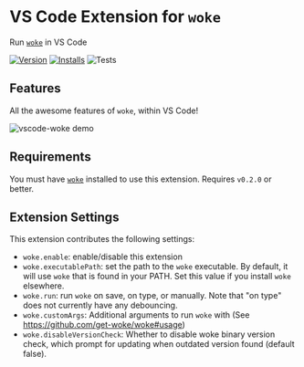 # VS Code Extension for `woke`

Run [`woke`](https://github.com/get-woke/woke) in VS Code

[![Version](https://vsmarketplacebadge.apphb.com/version/get-woke.vscode-woke.svg)](https://marketplace.visualstudio.com/items?itemName=get-woke.vscode-woke)
[![Installs](https://vsmarketplacebadge.apphb.com/installs-short/get-woke.vscode-woke.svg)](https://marketplace.visualstudio.com/items?itemName=get-woke.vscode-woke)
![Tests](https://github.com/get-woke/vscode-woke/workflows/Tests/badge.svg)

## Features

All the awesome features of `woke`, within VS Code!

![vscode-woke demo](https://raw.githubusercontent.com/get-woke/vscode-woke/main/assets/demo.gif)

## Requirements

You must have [`woke`](https://github.com/get-woke/woke#installation) installed to use this extension. Requires `v0.2.0` or better.

## Extension Settings

This extension contributes the following settings:

* `woke.enable`: enable/disable this extension
* `woke.executablePath`: set the path to the `woke` executable. By default, it will use `woke` that is found in your PATH. Set this value if you install `woke` elsewhere.
* `woke.run`: run `woke` on save, on type, or manually. Note that "on type" does not currently have any debouncing.
* `woke.customArgs`: Additional arguments to run `woke` with (See <https://github.com/get-woke/woke#usage>)
* `woke.disableVersionCheck`: Whether to disable woke binary version check, which prompt for updating when outdated version found (default false).
